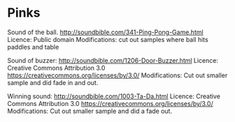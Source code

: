 # Pinks




Sound of the ball. http://soundbible.com/341-Ping-Pong-Game.html
Licence: Public domain
Modifications: cut out samples where ball hits paddles and table

Sound of buzzer: http://soundbible.com/1206-Door-Buzzer.html
Licence: Creative Commons Attribution 3.0
https://creativecommons.org/licenses/by/3.0/
Modifications: Cut out smaller sample and did fade in and out.

Winning sound: http://soundbible.com/1003-Ta-Da.html
Licence: Creative Commons Attribution 3.0
https://creativecommons.org/licenses/by/3.0/
Modifications: Cut out smaller sample and did a fade out.